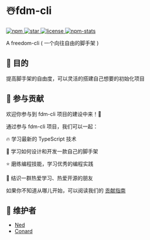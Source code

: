 # ☃️fdm-cli

<p align="left">
  <a href="https://www.npmjs.com/package/fdm-cli">
    <img src="https://img.shields.io/npm/v/fdm-cli?color=f03e3e" alt="npm" />
  </a>
  <a href="https://github.com/wangenze267/fdm-cli">
    <img src="https://img.shields.io/github/stars/wangenze267/fdm-cli?color=1c7ed6" alt="star" />
  </a>
  <a href="https://github.com/wangenze267/fdm-cli">
    <img src="https://img.shields.io/npm/l/fdm-cli?color=37b24d" alt="license" />
  </a>
  <a href="https://npm-stat.com/charts.html?package=fdm-cli">
    <img src="https://img.shields.io/badge/dynamic/json?label=downloads&color=f76707&query=$.downloads&url=https://api.npmjs.org/downloads/point/last-week/fdm-cli" alt="npm-stats">
  </a>
</p>

A freedom-cli ( 一个向往自由的脚手架 )


## 📜 目的
提高脚手架的自由度，可以灵活的搭建自己想要的初始化项目
## 🤝 参与贡献
欢迎你参与到 fdm-cli 项目的建设中来！🎉

通过参与 fdm-cli 项目，我们可以一起：

🔥 学习最新的 TypeScript 技术

🎁 学习如何设计和开发一款自己的脚手架

⭐ 磨练编程技能，学习优秀的编程实践

🎊 结识一群热爱学习、热爱开源的朋友

如果你不知道从哪儿开始，可以阅读我们的 [贡献指南](https://github.com/wangenze267/fdm-cli/blob/main/Contributor.md)

## 🌠 维护者
- [Ned](https://github.com/wangenze267)
- [Conard](https://github.com/Conard-Ferenc)
